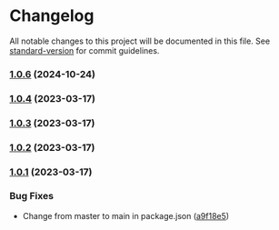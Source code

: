 # Changelog

All notable changes to this project will be documented in this file. See [standard-version](https://github.com/conventional-changelog/standard-version) for commit guidelines.

### [1.0.6](https://github.com/vue-a11y/vue-vlibras/compare/v1.0.5...v1.0.6) (2024-10-24)

### [1.0.4](https://github.com/vue-a11y/vue-vlibras/compare/v1.0.3...v1.0.4) (2023-03-17)

### [1.0.3](https://github.com/vue-a11y/vue-vlibras/compare/v1.0.2...v1.0.3) (2023-03-17)

### [1.0.2](https://github.com/vue-a11y/vue-vlibras/compare/v1.0.1...v1.0.2) (2023-03-17)

### [1.0.1](https://github.com/vue-a11y/vue-vlibras/compare/v0.1.0...v1.0.1) (2023-03-17)


### Bug Fixes

* Change from master to main in package.json ([a9f18e5](https://github.com/vue-a11y/vue-vlibras/commit/a9f18e5732cde4c42c9fc02618988e61332c1e82))
